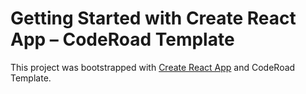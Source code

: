 # Getting Started with Create React App – CodeRoad Template

This project was bootstrapped with [Create React App](https://github.com/facebook/create-react-app) and CodeRoad Template.